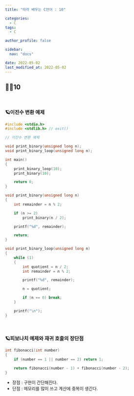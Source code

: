 ```yaml
---
title: "따라 배우는 C언어 : 10"

categories:
  - C
tags:
  - C

author_profile: false

sidebar:
  nav: "docs"

date: 2022-05-02
last_modified_at: 2022-05-02
---
```


## 🙇‍♀️10

<br>

### 🪐이진수 변환 예제

```c
#include <stdio.h>
#include <stdlib.h> // exit()

// 이진수 변환 예제

void print_binary(unsigned long n);
void print_binary_loop(unsigned long n);

int main()
{
	print_binary_loop(10);
	print_binary(10);

	return 0;
}

void print_binary(unsigned long n)
{
	int remainder = n % 2;

	if (n >= 2)
		print_binary(n / 2);

	printf("%d", remainder);

	return;
}

void print_binary_loop(unsigned long n)
{
	while (1)
	{
		int quotient = n / 2;
		int remainder = n % 2;

		printf("%d", remainder);

		n = quotient;

		if (n == 0) break;
	}

	printf("\n");
}
```

<br>

### 🪐피보나치 예제와 재귀 호출의 장단점

```c
int fibonacci(int number)
{
	if (number == 1 || number == 2) return 1;

	return fibonacci(number - 1) + fibonacci(number - 2);
}
```

* 장점 : 구현이 간단해진다.
* 단점 : 메모리를 많이 쓰고 계산에 중복이 생긴다.

